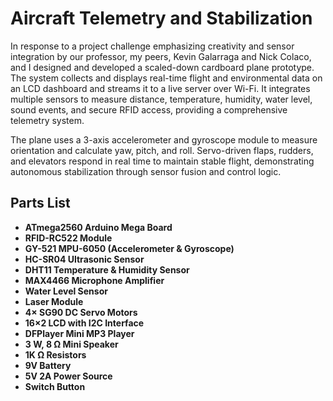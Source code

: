 # Aircraft Telemetry and Stabilization
In response to a project challenge emphasizing creativity and sensor integration by our professor, my peers, Kevin Galarraga and Nick Colaco, and I designed and developed a scaled-down cardboard plane prototype. The system collects and displays real-time flight and environmental data on an LCD dashboard and streams it to a live server over Wi-Fi. It integrates multiple sensors to measure distance, temperature, humidity, water level, sound events, and secure RFID access, providing a comprehensive telemetry system.

The plane uses a 3-axis accelerometer and gyroscope module to measure orientation and calculate yaw, pitch, and roll. Servo-driven flaps, rudders, and elevators respond in real time to maintain stable flight, demonstrating autonomous stabilization through sensor fusion and control logic.  

## Parts List
- **ATmega2560 Arduino Mega Board**  
- **RFID-RC522 Module**  
- **GY-521 MPU-6050 (Accelerometer & Gyroscope)**  
- **HC-SR04 Ultrasonic Sensor**  
- **DHT11 Temperature & Humidity Sensor**  
- **MAX4466 Microphone Amplifier**  
- **Water Level Sensor**  
- **Laser Module**  
- **4× SG90 DC Servo Motors**  
- **16×2 LCD with I2C Interface**  
- **DFPlayer Mini MP3 Player**  
- **3 W, 8 Ω Mini Speaker**  
- **1K Ω Resistors**  
- **9V Battery**  
- **5V 2A Power Source**  
- **Switch Button**
